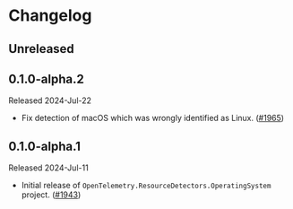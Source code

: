 # Changelog

## Unreleased

## 0.1.0-alpha.2

Released 2024-Jul-22

* Fix detection of macOS which was wrongly identified as Linux.
  ([#1965](https://github.com/open-telemetry/opentelemetry-dotnet-contrib/pull/1965))

## 0.1.0-alpha.1

Released 2024-Jul-11

* Initial release of
  `OpenTelemetry.ResourceDetectors.OperatingSystem`
  project.
  ([#1943](https://github.com/open-telemetry/opentelemetry-dotnet-contrib/pull/1943))
